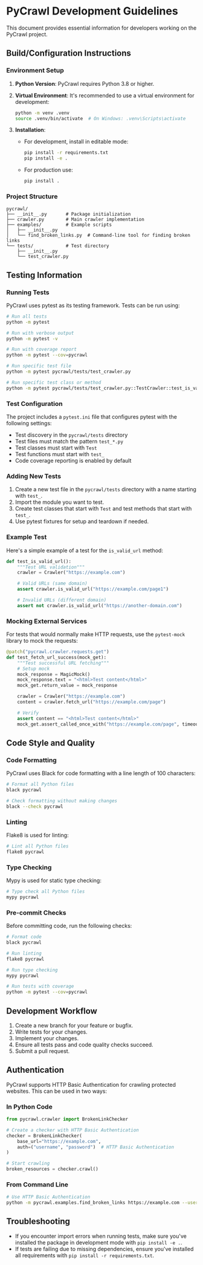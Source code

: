 # PyCrawl Development Guidelines

This document provides essential information for developers working on the PyCrawl project.

## Build/Configuration Instructions

### Environment Setup

1. **Python Version**: PyCrawl requires Python 3.8 or higher.

2. **Virtual Environment**: It's recommended to use a virtual environment for development:
   ```bash
   python -m venv .venv
   source .venv/bin/activate  # On Windows: .venv\Scripts\activate
   ```

3. **Installation**:
   - For development, install in editable mode:
     ```bash
     pip install -r requirements.txt
     pip install -e .
     ```
   - For production use:
     ```bash
     pip install .
     ```

### Project Structure

```
pycrawl/
├── __init__.py       # Package initialization
├── crawler.py        # Main crawler implementation
├── examples/         # Example scripts
│   ├── __init__.py
│   └── find_broken_links.py  # Command-line tool for finding broken links
└── tests/            # Test directory
    ├── __init__.py
    └── test_crawler.py
```

## Testing Information

### Running Tests

PyCrawl uses pytest as its testing framework. Tests can be run using:

```bash
# Run all tests
python -m pytest

# Run with verbose output
python -m pytest -v

# Run with coverage report
python -m pytest --cov=pycrawl

# Run specific test file
python -m pytest pycrawl/tests/test_crawler.py

# Run specific test class or method
python -m pytest pycrawl/tests/test_crawler.py::TestCrawler::test_is_valid_url
```

### Test Configuration

The project includes a `pytest.ini` file that configures pytest with the following settings:
- Test discovery in the `pycrawl/tests` directory
- Test files must match the pattern `test_*.py`
- Test classes must start with `Test`
- Test functions must start with `test_`
- Code coverage reporting is enabled by default

### Adding New Tests

1. Create a new test file in the `pycrawl/tests` directory with a name starting with `test_`.
2. Import the module you want to test.
3. Create test classes that start with `Test` and test methods that start with `test_`.
4. Use pytest fixtures for setup and teardown if needed.

### Example Test

Here's a simple example of a test for the `is_valid_url` method:

```python
def test_is_valid_url():
    """Test URL validation"""
    crawler = Crawler("https://example.com")

    # Valid URLs (same domain)
    assert crawler.is_valid_url("https://example.com/page1")

    # Invalid URLs (different domain)
    assert not crawler.is_valid_url("https://another-domain.com")
```

### Mocking External Services

For tests that would normally make HTTP requests, use the `pytest-mock` library to mock the requests:

```python
@patch("pycrawl.crawler.requests.get")
def test_fetch_url_success(mock_get):
    """Test successful URL fetching"""
    # Setup mock
    mock_response = MagicMock()
    mock_response.text = "<html>Test content</html>"
    mock_get.return_value = mock_response

    crawler = Crawler("https://example.com")
    content = crawler.fetch_url("https://example.com/page")

    # Verify
    assert content == "<html>Test content</html>"
    mock_get.assert_called_once_with("https://example.com/page", timeout=10)
```

## Code Style and Quality

### Code Formatting

PyCrawl uses Black for code formatting with a line length of 100 characters:

```bash
# Format all Python files
black pycrawl

# Check formatting without making changes
black --check pycrawl
```

### Linting

Flake8 is used for linting:

```bash
# Lint all Python files
flake8 pycrawl
```

### Type Checking

Mypy is used for static type checking:

```bash
# Type check all Python files
mypy pycrawl
```

### Pre-commit Checks

Before committing code, run the following checks:

```bash
# Format code
black pycrawl

# Run linting
flake8 pycrawl

# Run type checking
mypy pycrawl

# Run tests with coverage
python -m pytest --cov=pycrawl
```

## Development Workflow

1. Create a new branch for your feature or bugfix.
2. Write tests for your changes.
3. Implement your changes.
4. Ensure all tests pass and code quality checks succeed.
5. Submit a pull request.

## Authentication

PyCrawl supports HTTP Basic Authentication for crawling protected websites. This can be used in two ways:

### In Python Code

```python
from pycrawl.crawler import BrokenLinkChecker

# Create a checker with HTTP Basic Authentication
checker = BrokenLinkChecker(
    base_url="https://example.com",
    auth=("username", "password")  # HTTP Basic Authentication
)

# Start crawling
broken_resources = checker.crawl()
```

### From Command Line

```bash
# Use HTTP Basic Authentication
python -m pycrawl.examples.find_broken_links https://example.com --username myuser --password mypass
```

## Troubleshooting

- If you encounter import errors when running tests, make sure you've installed the package in development mode with `pip install -e .`.
- If tests are failing due to missing dependencies, ensure you've installed all requirements with `pip install -r requirements.txt`.
